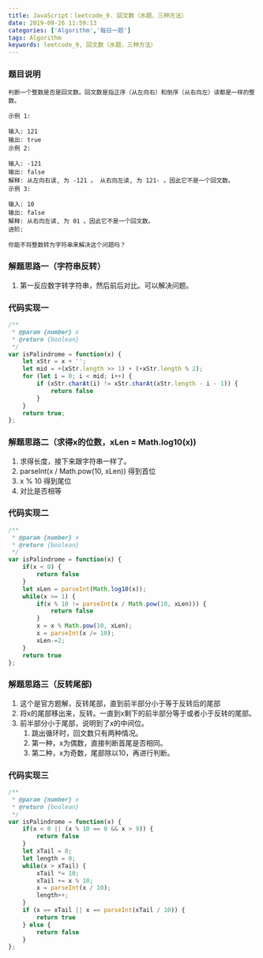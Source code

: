 ```yaml
---
title: JavaScript：leetcode_9. 回文数（水题，三种方法）
date: 2019-09-26 11:59:13
categories: ['Algorithm','每日一题']
tags: Algorithm
keywords: leetcode_9, 回文数（水题，三种方法）
---
```

### 题目说明
```
判断一个整数是否是回文数。回文数是指正序（从左向右）和倒序（从右向左）读都是一样的整数。

示例 1:

输入: 121
输出: true
示例 2:

输入: -121
输出: false
解释: 从左向右读, 为 -121 。 从右向左读, 为 121- 。因此它不是一个回文数。
示例 3:

输入: 10
输出: false
解释: 从右向左读, 为 01 。因此它不是一个回文数。
进阶:

你能不将整数转为字符串来解决这个问题吗？
```

### 解题思路一（字符串反转）
1. 第一反应数字转字符串，然后前后对比。可以解决问题。
	

### 代码实现一
```javascript
/**
 * @param {number} x
 * @return {boolean}
 */
var isPalindrome = function(x) {
    let xStr = x + '';
    let mid = +(xStr.length >> 1) + (+xStr.length % 2);
    for (let i = 0; i < mid; i++) {
        if (xStr.charAt(i) != xStr.charAt(xStr.length - i - 1)) {
            return false
        }
    }
    return true;
};
```

### 解题思路二（求得x的位数，xLen =  Math.log10(x))

1. 求得长度，接下来跟字符串一样了。
2. parseInt(x / Math.pow(10, xLen)) 得到首位
3. x % 10 得到尾位
4. 对比是否相等
	

### 代码实现二
```javascript
/**
 * @param {number} x
 * @return {boolean}
 */
var isPalindrome = function(x) {
    if(x < 0) {
        return false
    }
    let xLen = parseInt(Math.log10(x));
    while(x >= 1) {
        if(x % 10 != parseInt(x / Math.pow(10, xLen))) {
            return false
        }
        x = x % Math.pow(10, xLen);
        x = parseInt(x /= 10);
        xLen-=2;
    }
    return true
};
```
### 解题思路三（反转尾部)

1. 这个是官方题解，反转尾部，直到前半部分小于等于反转后的尾部
2. 将x的尾部移出来，反转。一直到x剩下的前半部分等于或者小于反转的尾部。
3. 前半部分小于尾部，说明到了x的中间位。
	1. 跳出循环时，回文数只有两种情况。
	2. 第一种，x为偶数，直接判断首尾是否相同。
	3. 第二种，x为奇数，尾部除以10，再进行判断。

	

### 代码实现三
```javascript
/**
 * @param {number} x
 * @return {boolean}
 */
var isPalindrome = function(x) {
    if(x < 0 || (x % 10 == 0 && x > 9)) {
        return false
    }
    let xTail = 0;
    let length = 0;
    while(x > xTail) {
        xTail *= 10;
        xTail += x % 10;
        x = parseInt(x / 10);
        length++;
    }
    if (x == xTail || x == parseInt(xTail / 10)) {
        return true
    } else {
        return false
    }
};
```